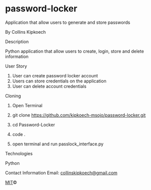# password-locker
Application that allow users to generate and store passwords

By Collins Kipkoech

Description

Python application that allow users to create, login, store and delete information

User Story

1. User can create password locker account
2. Users can store credentials on the application
3. User can delete account credentials

Cloning

1. Open Terminal

2. git clone https://github.com/kipkoech-msojo/password-locker.git

3. cd Password-Locker

4. code . 

5. open terminal and run passlock_interface.py


Technologies

Python



Contact Information
Email: collinskipkoech@gmail.com

[MIT](LICENSE.md)©
